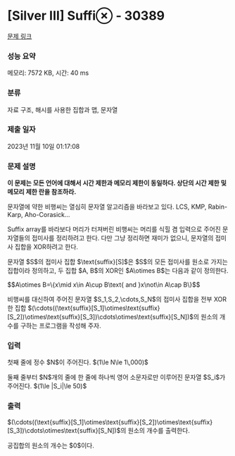 # [Silver III] Suffi$\otimes$ - 30389 

[문제 링크](https://www.acmicpc.net/problem/30389) 

### 성능 요약

메모리: 7572 KB, 시간: 40 ms

### 분류

자료 구조, 해시를 사용한 집합과 맵, 문자열

### 제출 일자

2023년 11월 10일 01:17:08

### 문제 설명

<p><strong>이 문제는 모든 언어에 대해서 시간 제한과 메모리 제한이 동일하다. 상단의 시간 제한 및 메모리 제한 란을 참조하라.</strong></p>

<p>문자열에 약한 비행씨는 열심히 문자열 알고리즘을 바라보고 있다. LCS, KMP, Rabin-Karp, Aho-Corasick...</p>

<p>Suffix array를 바라보다 머리가 터져버린 비행씨는 머리를 식힐 겸 입력으로 주어진 문자열들의 접미사를 정리하려고 한다. 다만 그냥 정리하면 재미가 없으니, 문자열의 접미사 집합을 XOR하려고 한다.</p>

<p>문자열 $S$의 접미사 집합 $\text{suffix}[S]$은 $S$의 모든 접미사를 원소로 가지는 집합이라 정의하고, 두 집합 $A, B$의 XOR인 $A\otimes B$는 다음과 같이 정의한다.</p>

<p>$$A\otimes B=\{x\mid x\in A\cup B\text{ and }x\not\in A\cap B\}$$</p>

<p>비행씨를 대신하여 주어진 문자열 $S_1,S_2,\cdots,S_N$의 접미사 집합을 전부 XOR한 집합 $(\cdots((\text{suffix}[S_1]\otimes\text{suffix}[S_2])\otimes\text{suffix}[S_3])\cdots\otimes\text{suffix}[S_N])$의 원소의 개수를 구하는 프로그램을 작성해 주자.</p>

### 입력 

 <p>첫째 줄에 정수 $N$이 주어진다. $(1\le N\le 1\,000)$</p>

<p>둘째 줄부터 $N$개의 줄에 한 줄에 하나씩 영어 소문자로만 이루어진 문자열 $S_i$가 주어진다. $(1\le |S_i|\le 50)$</p>

### 출력 

 <p>$(\cdots((\text{suffix}[S_1]\otimes\text{suffix}[S_2])\otimes\text{suffix}[S_3])\cdots\otimes\text{suffix}[S_N])$의 원소의 개수를 출력한다.</p>

<p>공집합의 원소의 개수는 $0$이다.</p>


